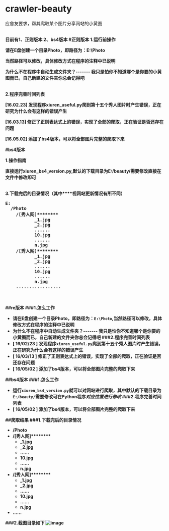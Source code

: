 # crawler-beauty
</p>应舍友要求，帮其爬取某个图片分享网站的小黄图</p>
<br/>
<B>目前有1、正则版本   2、bs4版本
#正则版本
<B>1.运行前操作</B>
<p>请在E盘创建一个目录Photo，即路径为：E:\Photo</p>
<p>当然路径可以修改，具体修改方式在程序的注释中已说明</p>
<p>为什么不在程序中自动生成文件夹？------- 我只是怕你不知道哪个是你要的小黄图而已，自己新建的文件夹你总会记得吧</p>
<br/>
<B>2.程序完善时间列表</B>
<p>[16.02.23]  发现程序xiuren_useful.py爬到第十五个秀人图片时产生错误，正在研究为什么会有这样的错误产生</p>
<p>[16.03.13]  修正了正则表达式上的错误，实现了全部的爬取，正在验证是否还存在问题</p>
<p>[16.05.02]  添加了bs4版本，可以将全部图片完整的爬取下来</p>
#bs4版本
<p>1.操作指南</p>
<p>直接运行xiuren_bs4_version.py,默认的下载目录为E:/beauty/需要修改直接在文件中修改即可</p>
<br/>
<B>3.下载完后的目录情况（其中****视网站更新情况有所不同）</B>
<div class="cnblogs_Highlighter">
<pre class="brush:html;gutter:true;">E:
  /Photo
    /[秀人网]********
           _1.jpg
           _2.jpg
           ......
           10.jpg
           ......
           n.jpg
    /[秀人网]********
           _1.jpg
           _2.jpg
           ......
           10.jpg
           ......
           n.jpg
    .................
</pre>
</div>
<p>　　</p>

##re版本
###1.怎么工作
* 请在E盘创建一个目录Photo，即路径为：`E:\Photo`,当然路径可以修改，具体修改方式在程序的注释中已说明
* 为什么不在程序中自动生成文件夹？------- 我只是怕你不知道哪个是你要的小黄图而已，自己新建的文件夹你总会记得吧
###2.程序完善时间列表
* [ 16/02/23 ]  发现程序`xiuren_useful.py`爬到第十五个秀人图片时产生错误，正在研究为什么会有这样的错误产生
* [ 16/03/13 ]  修正了正则表达式上的错误，实现了全部的爬取，正在验证是否还存在问题
* [ 16/05/02 ]  添加了**bs4版本**，可以将全部图片完整的爬取下来


##bs4版本
###1.怎么工作
* 运行`xiuren_bs4_version.py`就可以对网站进行爬取，其中默认的下载目录为`E:/beauty/`需要修改可在Python程序*对应位置进行修改*
###2.程序完善时间列表
* [ 16/05/02 ]  添加了bs4版本，可以将全部图片完整的爬取下来

##爬取结果
###1.下载完后的目录情况
*  /Photo
 * /[秀人网]********
      * _1.jpg
      * _2.jpg
      * ......
      * 10.jpg
      * ......
      * n.jpg
 * /[秀人网]********
      * _1.jpg
      * _2.jpg
      * ......
      * 10.jpg
      * ......
      * n.jpg
 * ......

###2.截图目录如下
![image](https://github.com/zhongjiajie/crawler-beauty/raw/master/SampleResult.jpg)
